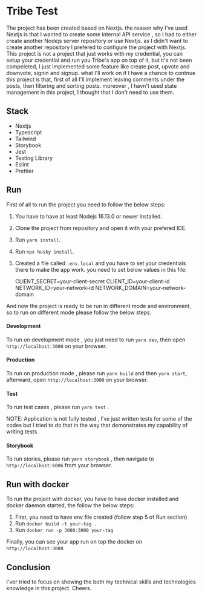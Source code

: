 # Tribe Test

The project has been created based on Nextjs. the reason why I've used Nextjs is that I wanted to create some internal API service , so I had to either create another Nodejs server repository or use Nextjs. as I didn't want to create another repository I prefered to configure the project with Nextjs. This project is not a project that just works with my credential, you can setup your credential and run you Tribe's app on top of it, but it's not been compeleted, I just implemented some feature like create post, upvote and downvote, signin and signup. what I'll work on if I have a chance to contnue this project is that, first of all I'll implement leaving comments under the posts, then filtering and sorting posts. moreover , I havn't used state management in this project, I thought that I don't need to use them.

## Stack

- Nextjs
- Typescript
- Tailwind
- Storybook
- Jest
- Testing Library
- Eslint
- Prettier

## Run

First of all to run the project you need to follow the below steps:

1. You have to have at least Nodejs 16.13.0 or newer installed.
2. Clone the project from repository and open it with your prefered IDE.
3. Run `yarn install`.
4. Run `npx husky install`.
5. Created a file called `.env.local` and you have to set your credentials there to make the app work. you need to set below values in this file:

   CLIENT_SECRET=your-client-secret
   CLIENT_ID=your-client-id
   NETWORK_ID=your-network-id
   NETWORK_DOMAIN=your-network-domain

And now the project is ready to be run in different mode and environment, so to run on different mode please follow the below steps.

#### Development

To run on development mode , you just need to run `yarn dev`, then open `http://localhost:3000` on your browser.

#### Production

To run on production mode , please run `yarn build` and then `yarn start`, afterward, open `http://localhost:3000` on your browser.

#### Test

To run test cases , please run `yarn test` .

NOTE: Application is not fully tested , I've just written tests for some of the codes but I tried to do that in the way that demonstrates my capability of writing tests.

#### Storybook

To run stories, please run `yarn storybook` , then navigate to `http://localhost:6006` from your browser.

## Run with docker

To run the project with docker, you have to have docker installed and docker daemon started, the follow the below steps:

1. First, you need to have env file created (follow step 5 of Run section)
2. Run `docker build -t your-tag .`
3. Run `docker run -p 3000:3000 your-tag`

Finally, you can see your app run on top the docker on `http://localhost:3000`.

## Conclusion

I'ver tried to focus on showing the both my technical skills and technologies knowledge in this project.
Cheers.
